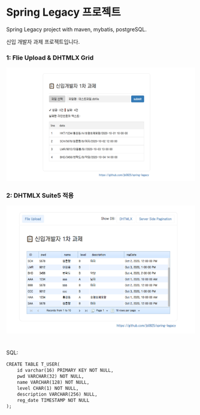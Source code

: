 # Spring Legacy 프로젝트

Spring Legacy project with maven, mybatis, postgreSQL.

신입 개발자 과제 프로젝트입니다.


### 1: Flie Upload & DHTMLX Grid 

![capture.png](./src/main/webapp/resources/img/capture.png)

### 2: DHTMLX Suite5 적용 

![capture2.png](./src/main/webapp/resources/img/capture2.png)

#
SQL:
```postgresql
CREATE TABLE T_USER(
	id varchar(16) PRIMARY KEY NOT NULL,
	pwd VARCHAR(32) NOT NULL,
	name VARCHAR(128) NOT NULL,
	level CHAR(1) NOT NULL,
	description VARCHAR(256) NULL,
	reg_date TIMESTAMP NOT NULL
);
```
